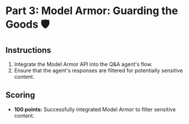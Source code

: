 # Part 3: Model Armor: Guarding the Goods 🛡️

## Instructions

1.  Integrate the Model Armor API into the Q&A agent's flow.
2.  Ensure that the agent's responses are filtered for potentially sensitive content.

## Scoring

* **100 points:** Successfully integrated Model Armor to filter sensitive content.
